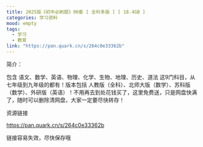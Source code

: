 ```yaml
---
title: 2025版《初中必刷题》90套 [ 全科多版 ] [ 18.4GB ]
categories: 学习资料
mood: empty
tags:
  - 学习
  - 教育
link: "https://pan.quark.cn/s/264c0e33362b"
---
```





简介：

包含 语文、数学、英语、物理、化学、生物、地理、历史、道法 这9门科目，从七年级到九年级的都有！版本包括 人教版（全科）、北师大版（数学）、苏科版（数学）、外研版（英语）！不用再去到处花钱买了，这里免费送，只是网盘快满了，随时可以删除清网盘，大家一定要尽快转存！




资源链接

https://pan.quark.cn/s/264c0e33362b




链接容易失效，尽快保存哦








